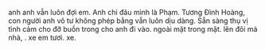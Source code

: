 anh anh vẫn luôn đợi em. Anh chỉ đâu mình là Phạm. Tương Đình Hoàng, con người anh vô tư không phép bằng vẫn luôn dịu dàng. Sẵn sàng thụ vị tình cảm cho đỡ buồn trong cho anh đi vào. ngoài mặt trong mặt. lên đôi má nhà, . xe em tươi. xe.